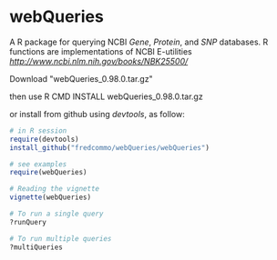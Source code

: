 # webQueries
A R package for querying NCBI *Gene*, *Protein*, and *SNP* databases.
R functions are implementations of NCBI E-utilities *http://www.ncbi.nlm.nih.gov/books/NBK25500/*

Download "webQueries_0.98.0.tar.gz"

then use R CMD INSTALL webQueries_0.98.0.tar.gz

or install from github using *devtools*, as follow:

```r
# in R session
require(devtools)
install_github("fredcommo/webQueries/webQueries")

# see examples
require(webQueries)

# Reading the vignette
vignette(webQueries)

# To run a single query
?runQuery

# To run multiple queries
?multiQueries
````
